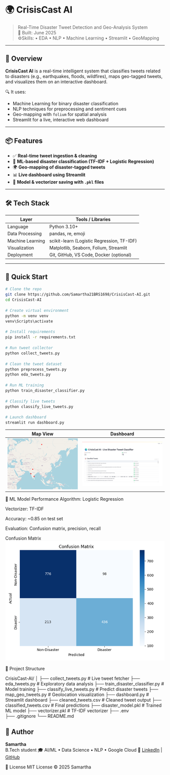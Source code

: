
# 🌍 CrisisCast AI

> Real-Time Disaster Tweet Detection and Geo-Analysis System  
> 📅 Built: June 2025  
⚙️Skills:
 • EDA • NLP • Machine Learning • Streamlit • GeoMapping

---

## 🚨 Overview

**CrisisCast AI** is a real-time intelligent system that classifies tweets related to disasters (e.g., earthquakes, floods, wildfires), maps geo-tagged tweets, and visualizes them on an interactive dashboard.

🔍 It uses:
- Machine Learning for binary disaster classification
- NLP techniques for preprocessing and sentiment cues
- Geo-mapping with `folium` for spatial analysis
- Streamlit for a live, interactive web dashboard

---

## 📦 Features

- ✅ **Real-time tweet ingestion & cleaning**
- 🔎 **ML-based disaster classification (TF-IDF + Logistic Regression)**
- 🌍 **Geo-mapping of disaster-tagged tweets**
- 📊 **Live dashboard using Streamlit**
- 💾 **Model & vectorizer saving with `.pkl` files**

---

## 🛠️ Tech Stack

| Layer              | Tools / Libraries                            |
|-------------------|-----------------------------------------------|
| Language           | Python 3.10+                                  |
| Data Processing    | pandas, re, emoji                             |
| Machine Learning   | scikit-learn (Logistic Regression, TF-IDF)    |
| Visualization      | Matplotlib, Seaborn, Folium, Streamlit        |
| Deployment         | Git, GitHub, VS Code, Docker (optional)       |

---

## 🚀 Quick Start

```bash
# Clone the repo
git clone https://github.com/Samartha21BRS1698/CrisisCast-AI.git
cd CrisisCast-AI

# Create virtual environment
python -m venv venv
venv\Scripts\activate

# Install requirements
pip install -r requirements.txt

# Run tweet collector
python collect_tweets.py

# Clean the tweet dataset
python preprocess_tweets.py
python eda_tweets.py

# Run ML training
python train_disaster_classifier.py

# Classify live tweets
python classify_live_tweets.py

# Launch dashboard
streamlit run dashboard.py
```

| Map View                        | Dashboard                           |
| -----------------------------   | ----------------------------------- |
| ![alt text](map_view_tweet.png) | ![alt text](streamlit_dashboard.png)

🧠 ML Model Performance
Algorithm: Logistic Regression

Vectorizer: TF-IDF

Accuracy: ~0.85 on test set

Evaluation: Confusion matrix, precision, recall


Confusion Matrix
![alt text](disaster_confusion_matrix.png)

📁 Project Structure

CrisisCast-AI/
│
├── collect_tweets.py            # Live tweet fetcher
├── eda_tweets.py                # Exploratory data analysis
├── train_disaster_classifier.py # Model training
├── classify_live_tweets.py      # Predict disaster tweets
├── map_geo_tweets.py            # Geolocation visualization
├── dashboard.py                 # Streamlit dashboard
├── cleaned_tweets.csv           # Cleaned tweet output
├── classified_tweets.csv        # Final predictions
├── disaster_model.pkl           # Trained ML model
├── vectorizer.pkl               # TF-IDF vectorizer
├── .env                         
├── .gitignore
└── README.md


## 🙌 Author

**Samartha**  
B.Tech student 
🎓 AI/ML • Data Science •  NLP • Google Cloud 
🔗 [LinkedIn](https://www.linkedin.com/in/samartha-b0154a293) | [GitHub](https://github.com/Samartha21BRS1698)

📝 License
 MIT License © 2025 Samartha